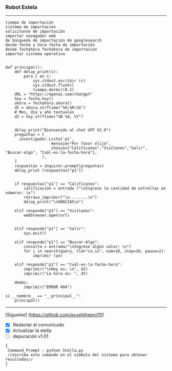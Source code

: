 ### Robot Estela 
_____________________________________________________________________________________________________________________________________________________________________________
```
tiempo de importación
sistema de importación
solicitante de importación
importar navegador web
de búsqueda de importación de googlesearch
desde fecha y hora fecha de importación
desde fechahora fechahora de importación
importar sistema operativo


def principal():
    def delay_print(s):
        para c en s:
            sys.stdout.escribir (c)
            sys.stdout.flush()
            tiempo.dormir(0.1)
    URL = "https://openai.com/chatgpt"
    hoy = fecha.hoy()
    ahora = fechahora.ahora()
    dt = ahora.strftime("%H:%M:%S")
    # Mes, día y año textuales
    d2 = hoy.strftime("%B %d, %Y")
    

    delay_print("Bienvenido al chat GPT V2.0")
    preguntas = [
      investigador.Lista('p1',
                    mensaje="Por favor elija",
                    choice=["Califícanos","Visítanos","Salir", "Buscar-algo", "Cuál-es-la-fecha-hora"],
                ),
    ]
    respuestas = inquirer.prompt(preguntas)
    delay_print (respuestas["p1"])


    if respuestas["p1"] == "Califícanos":
        calificación = entrada ("\nIngrese la cantidad de estrellas en números: \n")
        retraso_imprimir("\n........\n")
        delay_print("\nGRACIAS\n")

    elif responde["p1"] == "Visítanos":
        webbrowser.open(url)
    
    
    elif responde["p1"] == "Salir":
        sys.exit()
    
    elif responde["p1"] == "Buscar-Algo":
        consulta = entrada("\nIngrese algún valor: \n")
        for i in search(query, tld="co.in", num=10, stop=10, pause=2):
            imprimir (yo)
            
    elif responde["p1"] == "Cuál-es-la-fecha-hora":
        imprimir("\nHoy es: \n", d2)
        imprimir("La hora es: ", dt)
    
    demás:
        imprimir("ERROR 404")
        
si __nombre__ == "__principal__":
    principal() 
```
_____________________________________________________________________________________________________________________________________________________________________________

[Sígueme] (https://github.com/ayushthepro111)

- [x] Redactar el comunicado
- [x] Actualizar la stella
- [ ] depuración v1.01
      
```  
{  
 Command_Prompt : python Stella.py
 //escriba este comando en el símbolo del sistema para obtener resultados//
}  
```
